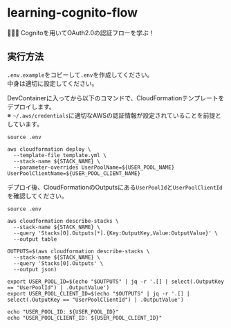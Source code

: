 # learning-cognito-flow

🧆🧆🧆 Cognitoを用いてOAuth2.0の認証フローを学ぶ！  

## 実行方法

`.env.example`をコピーして`.env`を作成してください。  
中身は適切に設定してください。  

DevContainerに入ってから以下のコマンドで、CloudFormationテンプレートをデプロイします。  
※ `~/.aws/credentials`に適切なAWSの認証情報が設定されていることを前提としています。  

```shell
source .env

aws cloudformation deploy \
  --template-file template.yml \
  --stack-name ${STACK_NAME} \
  --parameter-overrides UserPoolName=${USER_POOL_NAME} UserPoolClientName=${USER_POOL_CLIENT_NAME}
```

デプロイ後、CloudFormationのOutputsにある`UserPoolId`と`UserPoolClientId`を確認してください。  

```shell
source .env

aws cloudformation describe-stacks \
  --stack-name ${STACK_NAME} \
  --query 'Stacks[0].Outputs[*].{Key:OutputKey,Value:OutputValue}' \
  --output table

OUTPUTS=$(aws cloudformation describe-stacks \
  --stack-name ${STACK_NAME} \
  --query 'Stacks[0].Outputs' \
  --output json)

export USER_POOL_ID=$(echo "$OUTPUTS" | jq -r '.[] | select(.OutputKey == "UserPoolId") | .OutputValue')
export USER_POOL_CLIENT_ID=$(echo "$OUTPUTS" | jq -r '.[] | select(.OutputKey == "UserPoolClientId") | .OutputValue')

echo "USER_POOL_ID: ${USER_POOL_ID}"
echo "USER_POOL_CLIENT_ID: ${USER_POOL_CLIENT_ID}"
```

